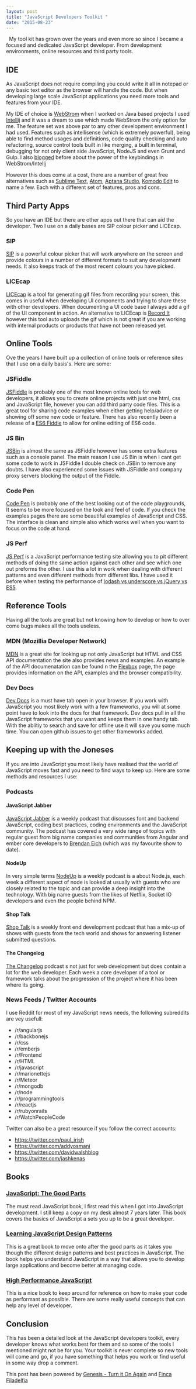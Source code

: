 ```yaml
---
layout: post
title: "JavaScript Developers Toolkit "
date: "2015-08-23"
---
```

 
My tool kit has grown over the years and even more so since I became a focused and dedicated JavaScript developer. From development environments, online resources and third party tools. 
 
## IDE
As JavaScript does not require compiling you could write it all in notepad or any basic text editor as the browser will handle the code. But when developing large scale JavaScript applications you need more tools and features from your IDE.

My IDE of choice is [WebStrom](https://www.jetbrains.com/webstorm/) when I worked on Java based projects I used [Intellij](https://www.jetbrains.com/idea/) and it was a dream to use which made WebStrom the only option for me. The feature set was above par to any other development environment I had used. Features such as intellisense (which is extremely powerful), being able to find method usages and definitions, code quality checking and auto refactoring, source control tools built in like merging, a built in terminal, debugging for not only client side JavaScript, NodeJS and even Grunt and Gulp. I also [blogged](http://chrislaughlin.github.io/2015/02/16/jet-brains-intellij-workshop.html) before about the power of the keybindings in WebStrom/Intellj

However this does come at a cost, there are a number of great free alternatives such as [Sublime Text](http://www.sublimetext.com/), [Atom](https://atom.io/), [Aptana Studio](http://www.aptana.com/), [Komodo Edit](http://komodoide.com/komodo-edit/) to name a few. Each with a different set of features, pros and cons.

## Third Party Apps
So you have an IDE but there are other apps out there that can aid the developer. Two I use on a daily bases are SIP colour picker and LICEcap.

### SIP
[SIP](https://itunes.apple.com/gb/app/sip/id507257563?mt=12) is a powerful colour picker that will work anywhere on the screen and provide colours in a number of different formats to suit any development needs. It also keeps track of the most recent colours you have picked.

### LICEcap
[LICEcap](http://www.cockos.com/licecap/) is a tool for generating gif files from recording your screen, this comes in useful when developing UI components and trying to share these with other developers. When documenting a UI code base I always add a gif of the UI component in action.  An alternative to LICEcap is [Record It](http://recordit.co/) however this tool auto uploads the gif which is not great if you are working with internal products or products that have not been released yet.

## Online Tools
Ove the years I have built up a collection of online tools or reference sites that I use on a daily basis's. Here are some:

### JSFiddle
[JSFiddle](https://jsfiddle.net/) is probably one of the most known online tools for web developers, it allows you to create online projects with just one html, css and JavaScript file, however you can add third party code files. This is a great tool for sharing code examples when either getting help/advice or showing off some new code or feature. There has also recently been a release of a [ES6 Fiddle](http://www.es6fiddle.net/) to allow for online editing of ES6 code.

### JS Bin
[JSBin](http://jsbin.com/?html,output) is almost the same as JSFiddle however has some extra features such as a console panel. The main reason I use JS Bin is when I cant get some code to work in JSFiddle I double check on JSBin to remove any doubts. I have also experienced some issues with JSFiddle and company proxy servers blocking the output of the Fiddle.  

### Code Pen
[Code Pen](http://codepen.io/) is probably one of the best looking out of the code playgrounds, It seems to be more focused on the look and feel of code. If you check the examples pages there are some beautiful examples of JavaScript and CSS. The interface is clean and simple also which works well when you want to focus on the code at hand.  

### JS Perf
[JS Perf](http://jsperf.com/) is a JavaScript performance testing site allowing you to pit different methods of doing the same action against each other and see which one out preforms the other. I use this a lot in work when dealing with different patterns and even different methods from different libs. I have used it before when testing the performance of [lodash vs underscore vs jQuery vs ES5](https://jsperf.com/native-vs-array-js-vs-underscore/8).

## Reference Tools  
Having all the tools are great but not knowing how to develop or how to over come bugs makes all the tools useless.

### MDN (Mozillia Developer Network)
[MDN](https://developer.mozilla.org/en-US/) is a great site for looking up not only JavaScript but HTML and CSS API documentation the site also provides news and examples. An example of the API documenatation can be found n the [Flexbox](https://developer.mozilla.org/en-US/docs/Web/Guide/CSS/Flexible_boxes) page, the page provides information on the API, examples and the browser compatibility.

### Dev Docs
[Dev Docs](http://devdocs.io/) is a must have tab open in your browser. If you work with JavaScript you most likely work with a few frameworks, you will at some point have to look into the docs for that framework. Dev docs pull in all the JavaScript frameworks that you want and keeps them in one handy tab. With the ablitiy to search and save for offline use it will save you some much time. You can open github issues to get other frameworks added.

## Keeping up with the Joneses
If you are into JavaScript you most likely have realised that the world of JavaScript moves fast and you need to find ways to keep up.  Here are some methods and resources I use:

### Podcasts

#### JavaScript Jabber
[JavaScript Jabber](https://devchat.tv/js-jabber) is a weekly podcast that discusses font and backend JavaScript, coding best practices, coding environments and the JavaScript community. The podcast has covered a very wide range of topics with regular guest from big name companies and communities from Angular and ember core developers to [Brendan Eich](http://devchat.tv/js-jabber/124-jsj-the-origin-of-javascript-with-brendan-eich) (which was my favourite show to date).

#### NodeUp
In very simple terms [NodeUp](http://nodeup.com/) is a weekly podcast is a about Node.js, each week a different aspect of node is looked at usually with guests who are closely related to the topic and can provide a deep insight into the technology. With big name guests from the likes of Netflix, Socket IO developers and even the people behind NPM.

#### Shop Talk
[Shop Talk](http://shoptalkshow.com/) is a weekly front end development podcast that has a mix-up of shows with guests from the tech world and shows for answering listener submitted questions.

#### The Changelog
[The Changelog](https://changelog.com/) podcast s not just for web development but does contain a lot for the web developer. Each week a core developer of a tool or framework talks about the progression of the project where it has been where its going.

### News Feeds / Twitter Accounts
I use Reddit for most of my JavaScript news needs, the following subreddits are vey usefull:

- /r/angularjs
- /r/backbonejs
- /r/css
- /r/emberjs
- /r/Frontend
- /r/HTML
- /r/javascript
- /r/marionettejs
- /r/Meteor
- /r/mongodb
- /r/node
- /r/programmingtools
- /r/reactjs
- /r/rubyonrails
- /r/WatchPeopleCode


Twitter can also be a great resource if you follow the correct accounts:

- https://twitter.com/paul_irish
- https://twitter.com/addyosmani
- https://twitter.com/davidwalshblog
- https://twitter.com/jashkenas

## Books
### [JavaScript: The Good Parts](http://www.amazon.co.uk/JavaScript-Good-Parts-Douglas-Crockford/dp/0596517742)
The must read JavaScript book, I first read this when I got into JavaScript development. I still keep a copy on my desk almost 7 years later.  This book covers the basics of JavaScript a sets you up to be a great developer.

### [Learning JavaScript Design Patterns](http://www.amazon.co.uk/Learning-JavaScript-Design-Patterns-Osmani/dp/1449331815/ref=pd_sim_14_3/275-7245329-3794936?ie=UTF8&refRID=08807P6TFYJ4BAZGBZKN)
This is a great book to move onto after the good parts as it takes you though the different design patterns and best practices in JavaScript. The book helps you understand JavaScript in a way that allows you to develop large applications and become better at managing code.

### [High Performance JavaScript](http://www.amazon.co.uk/Performance-JavaScript-Faster-Application-Interfaces/dp/059680279X/ref=sr_1_1?s=books&ie=UTF8&qid=1440350521&sr=1-1&keywords=high+performance+javascript)
This is a nice book to keep around for reference on how to make your code as performant as possible. There are some really useful concepts that can help any level of developer.

## Conclusion
This has been a detailed look at the JavaScript  developers toolkit, every developer knows what works best for them and so some of the tools I mentioned might not be for you. Your toolkit is never complete so new tools will come and go, if you have something that helps you work or find useful in some way drop a comment.

This post has been powered by [Genesis - Turn it On Again](https://open.spotify.com/user/112714826/playlist/2ZIsc7E3JoqrOEwT9FFJsM)  and [Finca Filadelfia](https://www.pactcoffee.com/coffees/finca-filadelfia)
